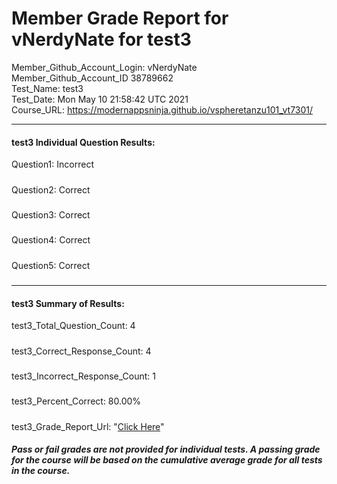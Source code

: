 # Member Grade Report for vNerdyNate for test3  
   
Member_Github_Account_Login: vNerdyNate  
Member_Github_Account_ID 38789662  
Test_Name: test3  
Test_Date: Mon May 10 21:58:42 UTC 2021  
Course_URL: https://modernappsninja.github.io/vspheretanzu101_vt7301/  
   
---  
#### test3 Individual Question Results:  
Question1: Incorrect  
#####  
Question2: Correct  
#####  
Question3: Correct  
#####  
Question4: Correct  
#####  
Question5: Correct  
#####  
---  
#### test3 Summary of Results:  
test3_Total_Question_Count: 4  
#####  
test3_Correct_Response_Count: 4  
#####  
test3_Incorrect_Response_Count: 1  
#####  
test3_Percent_Correct: 80.00%  
#####  
test3_Grade_Report_Url: "[Click Here](https://github.com/modernappsninjas/vNerdyNate/blob/main/static/userdata/courses/vspheretanzu101_vt7301/grade_report.pr226.test3.md)"
##### Pass or fail grades are not provided for individual tests. A passing grade for the course will be based on the cumulative average grade for all tests in the course.  
